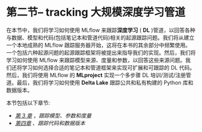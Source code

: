 # 第二节– tracking 大规模深度学习管道

在本节中，我们将学习如何使用 MLflow 来跟踪**深度学习** ( **DL** )管道，以回答各种与数据、模型和代码(包括笔记本和管道代码)相关的起源跟踪问题。我们将从建立一个本地成熟的 MLflow 跟踪服务器开始，这将在本书的其余部分中频繁使用。一个包括六种起源问题的起源跟踪框架将被提出来指导我们的实现。然后，我们将学习如何使用 MLflow 来跟踪模型来源、度量和参数，以回答这些来源问题。我们还将学习如何选择合适的笔记本和管道框架来实现可扩展和可跟踪的 DL 代码。然后，我们将使用 MLflow 的 **MLproject** 实现一个多步骤 DL 培训/测试/注册管道。最后，我们将学习如何使用 **Delta Lake** 跟踪公共和私有构建的 Python 库和数据版本。

本节包括以下章节:

*   [*第 3 章*](B18120_03_ePub.xhtml#_idTextAnchor040) ，*跟踪模型、参数和度量*
*   [*第四章*](B18120_04_ePub.xhtml#_idTextAnchor050) 、*跟踪代码和数据版本*